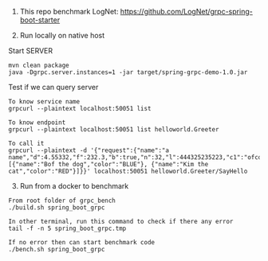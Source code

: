 1. This repo benchmark LogNet: https://github.com/LogNet/grpc-spring-boot-starter

2. Run locally on native host

Start SERVER

````aidl
mvn clean package
java -Dgrpc.server.instances=1 -jar target/spring-grpc-demo-1.0.jar
````

Test if we can query server	

```aidl
To know service name
grpcurl --plaintext localhost:50051 list

To know endpoint
grpcurl --plaintext localhost:50051 list helloworld.Greeter

To call it
grpcurl --plaintext -d '{"request":{"name":"a name","d":4.55332,"f":232.3,"b":true,"n":32,"l":444325235223,"c1":"ofcouse","pets":[{"name":"Bof the dog","color":"BLUE"}, {"name":"Kim the cat","color":"RED"}]}}' localhost:50051 helloworld.Greeter/SayHello
```

3. Run from a docker to benchmark

```
From root folder of grpc_bench
./build.sh spring_boot_grpc

In other terminal, run this command to check if there any error
tail -f -n 5 spring_boot_grpc.tmp

If no error then can start benchmark code
./bench.sh spring_boot_grpc
```